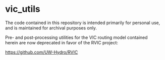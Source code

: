 vic_utils
=========

The code contained in this repository is intended primarily for personal use, and is maintained for archival purposes only.

Pre- and post-processing utilities for the VIC routing model contained herein are now deprecated in favor of the RVIC project:

https://github.com/UW-Hydro/RVIC
